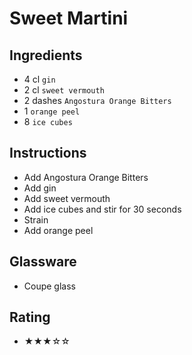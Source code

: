 # Sweet Martini

## Ingredients
- 4 cl `gin`
- 2 cl `sweet vermouth`
- 2 dashes `Angostura Orange Bitters`
- 1 `orange peel`
- 8 `ice cubes`

## Instructions
- Add Angostura Orange Bitters
- Add gin
- Add sweet vermouth
- Add ice cubes and stir for 30 seconds
- Strain
- Add orange peel

## Glassware
- Coupe glass

## Rating
- ★★★☆☆